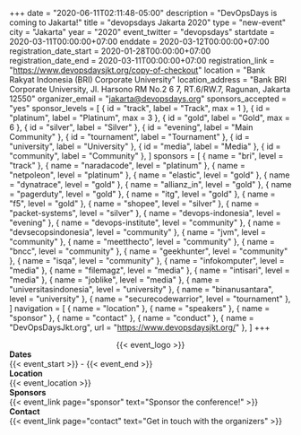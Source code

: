 +++
date = "2020-06-11T02:11:48-05:00"
description = "DevOpsDays is coming to Jakarta!"
title = "devopsdays Jakarta 2020"
type = "new-event"
city = "Jakarta"
year = "2020"
event_twitter = "devopsdays"
startdate = 2020-03-11T00:00:00+07:00
enddate = 2020-03-12T00:00:00+07:00
registration_date_start = 2020-01-28T00:00:00+07:00
registration_date_end = 2020-03-11T00:00:00+07:00
registration_link = "https://www.devopsdaysjkt.org/copy-of-checkout"
location = "Bank Rakyat Indonesia (BRI) Corporate University"
location_address = "Bank BRI Corporate University, Jl. Harsono RM No.2 6 7, RT.6/RW.7, Ragunan, Jakarta 12550"
organizer_email = "jakarta@devopsdays.org"
sponsors_accepted = "yes"
sponsor_levels = [
    { id = "track", label = "Track", max = 1 },
    { id = "platinum", label = "Platinum", max = 3 },
    { id = "gold", label = "Gold", max = 6 },
    { id = "silver", label = "Silver" },
    { id = "evening", label = "Main Community" },
    { id = "tournament", label = "Tournament" },
    { id = "university", label = "University" },
    { id = "media", label = "Media" },
    { id = "community", label = "Community" },
]
sponsors = [
    { name = "bri", level = "track" },
    { name = "naradacode", level = "platinum" },
    { name = "netpoleon", level = "platinum" },
    { name = "elastic", level = "gold" },
    { name = "dynatrace", level = "gold" },
    { name = "allianz_in", level = "gold" },
    { name = "pagerduty", level = "gold" },
    { name = "itg", level = "gold" },
    { name = "f5", level = "gold" },
    { name = "shopee", level = "silver" },
    { name = "packet-systems", level = "silver" },
    { name = "devops-indonesia", level = "evening" },
    { name = "devops-institute", level = "community" },
    { name = "devsecopsindonesia", level = "community" },
    { name = "jvm", level = "community" },
    { name = "meetthecto", level = "community" },
    { name = "bncc", level = "community" },
    { name = "geekhunter", level = "community" },
    { name = "isqa", level = "community" },
    { name = "infokomputer", level = "media" },
    { name = "filemagz", level = "media" },
    { name = "intisari", level = "media" },
    { name = "joblike", level = "media" },
    { name = "universitasindonesia", level = "university" },
    { name = "binanusantara", level = "university" },
    { name = "securecodewarrior", level = "tournament" },
]
navigation = [
    { name = "location" },
    { name = "speakers" },
    { name = "sponsor" },
    { name = "contact" },
    { name = "conduct" },
    { name = "DevOpsDaysJkt.org", url = "https://www.devopsdaysjkt.org/" },
]
+++
<div style="text-align:center;">
  {{< event_logo >}}
</div>

<div class = "row">
  <div class = "col-md-2">
    <strong>Dates</strong>
  </div>
  <div class = "col-md-8">
    {{< event_start >}} - {{< event_end >}}
  </div>
</div>

<div class = "row">
  <div class = "col-md-2">
    <strong>Location</strong>
  </div>
  <div class = "col-md-8">
    {{< event_location >}}
  </div>
</div> 

<!-- <div class = "row">
  <div class = "col-md-2">
    <strong>Register</strong>
  </div>
  <div class = "col-md-8">
    {{< event_link page="registration" text="Register to attend the conference!" >}}
  </div>
</div> -->

<!-- <div class = "row">
  <div class = "col-md-2">
    <strong>Propose</strong>
  </div>
  <div class = "col-md-8">
    {{< event_link page="propose" text="Propose a talk!" >}}
  </div>
</div> -->

<!-- <div class = "row">
  <div class = "col-md-2">
    <strong>Program</strong>
  </div>
  <div class = "col-md-8">
    View the {{< event_link page="program" text="program." >}}
  </div>
</div> -->

<!-- <div class = "row">
  <div class = "col-md-2">
    <strong>Speakers</strong>
  </div>
  <div class = "col-md-8">
    Check out the {{< event_link page="speakers" text="speakers!" >}}
  </div>
</div> -->

<div class = "row">
  <div class = "col-md-2">
    <strong>Sponsors</strong>
  </div>
  <div class = "col-md-8">
    {{< event_link page="sponsor" text="Sponsor the conference!" >}}
  </div>
</div>

<div class = "row">
  <div class = "col-md-2">
    <strong>Contact</strong>
  </div>
  <div class = "col-md-8">
    {{< event_link page="contact" text="Get in touch with the organizers" >}}
  </div>
</div>

<!-- Uncomment if you added your city twitter name -->
<!--
{{< event_twitter >}}
-->
